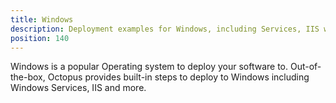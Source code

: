 ```yaml
---
title: Windows
description: Deployment examples for Windows, including Services, IIS websites and app pools, and more.
position: 140
---
```


Windows is a popular Operating system to deploy your software to. Out-of-the-box, Octopus provides built-in steps to deploy to Windows including Windows Services, IIS and more.
